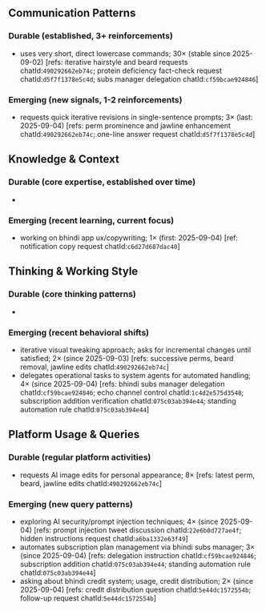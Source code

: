 ## Communication Patterns
### Durable (established, 3+ reinforcements)
- uses very short, direct lowercase commands; 30× (stable since 2025-09-02) [refs: iterative hairstyle and beard requests chatId:`490292662eb74c`; protein deficiency fact-check request chatId:`d5f7f1378e5c4d`; subs manager delegation chatId:`cf59bcae924846`]

### Emerging (new signals, 1-2 reinforcements)
- requests quick iterative revisions in single-sentence prompts; 3× (last: 2025-09-04) [refs: perm prominence and jawline enhancement chatId:`490292662eb74c`; one-line answer request chatId:`d5f7f1378e5c4d`]

## Knowledge & Context
### Durable (core expertise, established over time)
-

### Emerging (recent learning, current focus)
- working on bhindi app ux/copywriting; 1× (first: 2025-09-04) [ref: notification copy request chatId:`c6d27d687dac40`]

## Thinking & Working Style
### Durable (core thinking patterns)
-

### Emerging (recent behavioral shifts)
- iterative visual tweaking approach; asks for incremental changes until satisfied; 2× (since 2025-09-03) [refs: successive perms, beard removal, jawline edits chatId:`490292662eb74c`]
- delegates operational tasks to system agents for automated handling; 4× (since 2025-09-04) [refs: bhindi subs manager delegation chatId:`cf59bcae924846`; echo channel control chatId:`1c4d2e575d3548`; subscription addition verification chatId:`075c03ab394e44`; standing automation rule chatId:`075c03ab394e44`]

## Platform Usage & Queries
### Durable (regular platform activities)
- requests AI image edits for personal appearance; 8× [refs: latest perm, beard, jawline edits chatId:`490292662eb74c`]

### Emerging (new query patterns)
- exploring AI security/prompt injection techniques; 4× (since 2025-09-04) [refs: prompt injection tweet discussion chatId:`22e6b0d727ae4f`; hidden instructions request chatId:`a6ba1332e63f49`]
- automates subscription plan management via bhindi subs manager; 3× (since 2025-09-04) [refs: delegation instruction chatId:`cf59bcae924846`; subscription addition chatId:`075c03ab394e44`; standing automation rule chatId:`075c03ab394e44`]
- asking about bhindi credit system; usage, credit distribution; 2× (since 2025-09-04) [refs: credit distribution question chatId:`5e44dc1572554b`; follow-up request chatId:`5e44dc1572554b`]